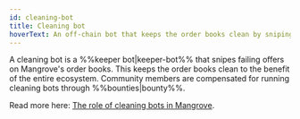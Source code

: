 ```yaml
---
id: cleaning-bot
title: Cleaning bot
hoverText: An off-chain bot that keeps the order books clean by sniping failing offers
---
```


A cleaning bot is a %%keeper bot|keeper-bot%% that snipes failing offers on Mangrove's order books. This keeps the order books clean to the benefit of the entire ecosystem. Community members are compensated for running cleaning bots through %%bounties|bounty%%.

Read more here: [The role of cleaning bots in Mangrove](/docs/keeper-bots/background/the-role-of-cleaning-bots-in-mangrove).